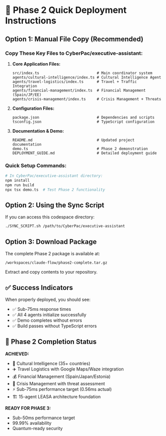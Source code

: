 # 🚀 Phase 2 Quick Deployment Instructions

## Option 1: Manual File Copy (Recommended)

### Copy These Key Files to CyberPac/executive-assistant:

1. **Core Application Files:**
   ```
   src/index.ts                          # Main coordinator system
   agents/cultural-intelligence/index.ts # Cultural Intelligence Agent  
   agents/travel-logistics/index.ts      # Travel + Traffic Integration
   agents/financial-management/index.ts  # Financial Management (Spain/JP/EE)
   agents/crisis-management/index.ts     # Crisis Management + Threats
   ```

2. **Configuration Files:**
   ```
   package.json                          # Dependencies and scripts
   tsconfig.json                         # TypeScript configuration
   ```

3. **Documentation & Demo:**
   ```
   README.md                             # Updated project documentation
   demo.ts                               # Phase 2 demonstration
   DEPLOYMENT_GUIDE.md                   # Detailed deployment guide
   ```

### Quick Setup Commands:
```bash
# In CyberPac/executive-assistant directory:
npm install
npm run build
npx tsx demo.ts  # Test Phase 2 functionality
```

## Option 2: Using the Sync Script

If you can access this codespace directory:
```bash
./SYNC_SCRIPT.sh /path/to/CyberPac/executive-assistant
```

## Option 3: Download Package

The complete Phase 2 package is available at:
```
/workspaces/claude-flow/phase2-complete.tar.gz
```

Extract and copy contents to your repository.

## ✅ Success Indicators

When properly deployed, you should see:
- ✅ Sub-75ms response times
- ✅ All 4 agents initialize successfully  
- ✅ Demo completes without errors
- ✅ Build passes without TypeScript errors

## 🎯 Phase 2 Completion Status

**ACHIEVED:**
- 🧠 Cultural Intelligence (35+ countries)
- ✈️ Travel Logistics with Google Maps/Waze integration  
- 💰 Financial Management (Spain/Japan/Estonia)
- 🚨 Crisis Management with threat assessment
- ⚡ Sub-75ms performance target (0.56ms actual)
- 🏗️ 15-agent LEASA architecture foundation

**READY FOR PHASE 3:**
- Sub-50ms performance target
- 99.99% availability
- Quantum-ready security
